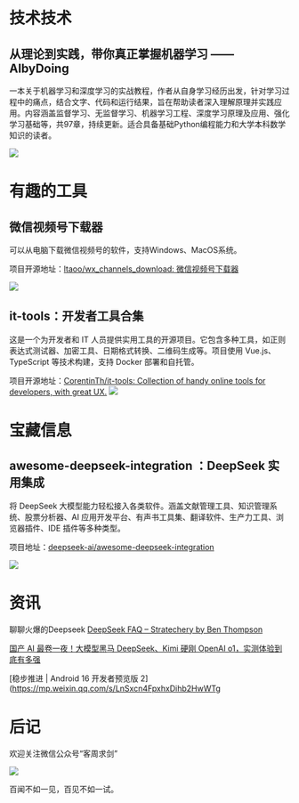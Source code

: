 # 技术技术

## 从理论到实践，带你真正掌握机器学习 —— AIbyDoing

一本关于机器学习和深度学习的实战教程，作者从自身学习经历出发，针对学习过程中的痛点，结合文字、代码和运行结果，旨在帮助读者深入理解原理并实践应用。内容涵盖监督学习、无监督学习、机器学习工程、深度学习原理及应用、强化学习基础等，共97章，持续更新。适合具备基础Python编程能力和大学本科数学知识的读者。

![](https://i.imgur.com/mlHLM4a.png)


# 有趣的工具

## 微信视频号下载器

可以从电脑下载微信视频号的软件，支持Windows、MacOS系统。

项目开源地址：[ltaoo/wx_channels_download: 微信视频号下载器](https://github.com/ltaoo/wx_channels_download)

![](https://i.imgur.com/eOQzvK8.png)

## it-tools：开发者工具合集

这是一个为开发者和 IT 人员提供实用工具的开源项目。它包含多种工具，如正则表达式测试器、加密工具、日期格式转换、二维码生成等。项目使用 Vue.js、TypeScript 等技术构建，支持 Docker 部署和自托管。

项目开源地址：[CorentinTh/it-tools: Collection of handy online tools for developers, with great UX.](https://github.com/CorentinTh/it-tools)
![](https://i.imgur.com/guaRl5w.png)

# 宝藏信息

## awesome-deepseek-integration ：DeepSeek 实用集成

将 DeepSeek 大模型能力轻松接入各类软件。涵盖文献管理工具、知识管理系统、股票分析器、AI 应用开发平台、有声书工具集、翻译软件、生产力工具、浏览器插件、IDE 插件等多种类型。

项目地址：[deepseek-ai/awesome-deepseek-integration](https://github.com/deepseek-ai/awesome-deepseek-integration)

![](https://i.imgur.com/YJmomVb.png)


# 资讯

聊聊火爆的Deepseek
[DeepSeek FAQ – Stratechery by Ben Thompson](https://stratechery.com/2025/deepseek-faq/)

[国产 AI 最卷一夜！大模型黑马 DeepSeek、Kimi 硬刚 OpenAI o1，实测体验到底有多强 ](https://www.ifanr.com/1612733)

[稳步推进 | Android 16 开发者预览版 2](https://mp.weixin.qq.com/s/LnSxcn4FpxhxDihb2HwWTg

# 后记

欢迎关注微信公众号“客周求剑”

![](https://i.imgur.com/hmaMRjY.png)

百闻不如一见，百见不如一试。